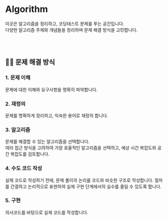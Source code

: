 # Algorithm
이곳은 알고리즘을 정리하고, 코딩테스트 문제를 푸는 공간입니다.     
다양한 알고리즘 주제와 개념들을 정리하며 문제 해결 방식을 고민합니다.

<br><br>

## 💁‍♂️ 문제 해결 방식

### 1. 문제 이해
문제에 대한 이해와 요구사항을 명확히 파악합니다.  



### 2. 재정의
문제를 명확하게 정리하고, 익숙한 용어로 재정의 합니다.



### 3. 알고리즘
문제를 해결할 수 있는 알고리즘을 선택합니다.    
여러 접근 방식을 고려하여 가장 효율적인 알고리즘을 선택하고, 예상 시간 복잡도와 공간 복잡도를 검토합니다.


### 4. 수도 코드 작성
실제 코드로 작성하기 전에, 문제 풀이의 논리를 코드와 비슷한 구조로 작성합니다.
절차를 간결하고 논리적으로 표현하여 실제 구현 단계에서의 실수를 줄일 수 있도록 합니다.


### 5. 구현
의사코드를 바탕으로 실제 코드를 작성합니다. 


